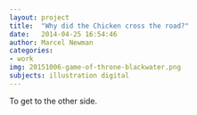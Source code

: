```yaml
---
layout: project
title:  "Why did the Chicken cross the road?"
date:   2014-04-25 16:54:46
author: Marcel Newman
categories:
- work
img: 20151006-game-of-throne-blackwater.png
subjects: illustration digital
---
```

To get to the other side.